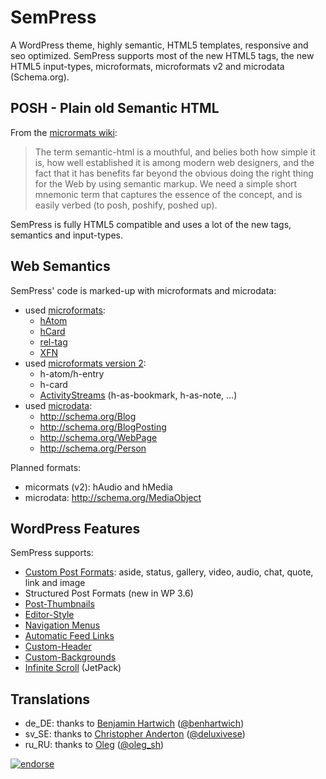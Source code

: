 # SemPress

A WordPress theme, highly semantic, HTML5 templates, responsive and seo optimized. SemPress supports most of the new HTML5 tags, the new HTML5 input-types, microformats, microformats v2 and microdata (Schema.org).

## POSH - Plain old Semantic HTML

From the [micrormats wiki](http://microformats.org/wiki/posh):

> The term semantic-html is a mouthful, and belies both how simple it is, how well established
> it is among modern web designers, and the fact that it has benefits far beyond the obvious doing
> the right thing for the Web by using semantic markup. We need a simple short mnemonic term that
> captures the essence of the concept, and is easily verbed (to posh, poshify, poshed up).

SemPress is fully HTML5 compatible and uses a lot of the new tags, semantics and input-types.

## Web Semantics

SemPress' code is marked-up with microformats and microdata:

* used [microformats](http://microformats.org/):
    * [hAtom](http://microformats.org/wiki/hatom)
    * [hCard](http://microformats.org/wiki/hcard)
    * [rel-tag](http://microformats.org/wiki/rel-tag)
    * [XFN](http://microformats.org/wiki/xfn)
* used [microformats version 2](http://microformats.org/wiki/microformats-2):
    * h-atom/h-entry
    * h-card
    * [ActivityStreams](http://microformats.org/wiki/activity-streams) (h-as-bookmark, h-as-note, ...)
* used [microdata](http://www.whatwg.org/specs/web-apps/current-work/multipage/microdata.html): 
    * http://schema.org/Blog
    * http://schema.org/BlogPosting
    * http://schema.org/WebPage
    * http://schema.org/Person

Planned formats:

* micormats (v2): hAudio and hMedia
* microdata: http://schema.org/MediaObject

## WordPress Features

SemPress supports:

* [Custom Post Formats](http://codex.wordpress.org/Post_Formats): aside, status, gallery, video, audio, chat, quote, link and image
* Structured Post Formats (new in WP 3.6)
* [Post-Thumbnails](http://codex.wordpress.org/Post_Thumbnails)
* [Editor-Style](http://codex.wordpress.org/Function_Reference/add_editor_style)
* [Navigation Menus](http://codex.wordpress.org/Navigation_Menus)
* [Automatic Feed Links](http://codex.wordpress.org/Automatic_Feed_Links)
* [Custom-Header](http://codex.wordpress.org/Custom_Headers)
* [Custom-Backgrounds](http://codex.wordpress.org/Custom_Backgrounds)
* [Infinite Scroll](http://jetpack.me/support/infinite-scroll/) (JetPack)

## Translations

* de_DE: thanks to [Benjamin Hartwich](http://www.benjaminhartwich.de/) ([@benhartwich](https://twitter.com/benhartwich))
* sv_SE: thanks to [Christopher Anderton](http://deluxive.se/blog/) ([@deluxivese](https://twitter.com/deluxivese))
* ru_RU: thanks to [Oleg](http://0leg.net) ([@oleg_sh](https://twitter.com/oleg_sh))

[![endorse](http://api.coderwall.com/pfefferle/endorsecount.png)](http://coderwall.com/pfefferle)
